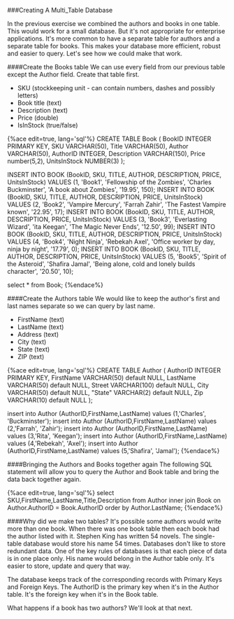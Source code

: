 <!--djw:done-->
###Creating A Multi_Table Database

In the previous exercise we combined the authors and books in one table. This would work for a small database. But it's not appropriate for enterprise applications. It's more common to have a separate table for authors and a separate table for books. This makes your database more efficient, robust and easier to query. Let's see how we could make that work.

####Create the Books table
We can use every field from our previous table except the Author field. Create that table first.
* SKU (stockkeeping unit - can contain numbers, dashes and possibly letters)
* Book title (text)
* Description (text)
* Price (double)
* IsInStock (true/false)

{%ace edit=true, lang='sql'%} 
CREATE TABLE Book (
    BookID INTEGER PRIMARY KEY,
    SKU VARCHAR(50),
    Title VARCHAR(50),
    Author VARCHAR(50),
    AuthorID INTEGER,
    Description VARCHAR(150),
    Price number(5,2),
    UnitsInStock NUMBER(3)
);

INSERT INTO BOOK (BookID, SKU, TITLE, AUTHOR, DESCRIPTION, PRICE, UnitsInStock) VALUES (1, 'Book1', 'Fellowship of the Zombies', 'Charles Buckminster', 'A book about Zombies', '19.95', 150);
INSERT INTO BOOK (BookID, SKU, TITLE, AUTHOR, DESCRIPTION, PRICE, UnitsInStock) VALUES (2, 'Book2', 'Vampire Mercury', 'Farrah Zahir', 'The Fastest Vampire known', '22.95', 17);
INSERT INTO BOOK (BookID, SKU, TITLE, AUTHOR, DESCRIPTION, PRICE, UnitsInStock) VALUES (3, 'Book3', 'Everlasting Wizard', 'ita Keegan', 'The Magic Never Ends', '12.50', 99);
INSERT INTO BOOK (BookID, SKU, TITLE, AUTHOR, DESCRIPTION, PRICE, UnitsInStock) VALUES (4, 'Book4', 'Night Ninja', 'Rebekah Axel', 'Office worker by day, ninja by night', '17.79', 0);
INSERT INTO BOOK (BookID, SKU, TITLE, AUTHOR, DESCRIPTION, PRICE, UnitsInStock) VALUES (5, 'Book5', 'Spirit of the Asteroid', 'Shafira Jamal', 'Being alone, cold and lonely builds character', '20.50', 10);

select * from Book;
{%endace%}

####Create the Authors table
We would like to keep the author's first and last names separate so we can query by last name.
* FirstName (text)
* LastName (text)
* Address (text)
* City (text)
* State (text)
* ZIP (text)

{%ace edit=true, lang='sql'%}
CREATE TABLE Author (
  AuthorID INTEGER PRIMARY KEY,
  FirstName VARCHAR(50) default NULL,
  LastName VARCHAR(50) default NULL,
  Street VARCHAR(100) default NULL,
  City VARCHAR(50) default NULL,
  "State" VARCHAR(2) default NULL,
  Zip VARCHAR(10) default NULL
);

insert into Author (AuthorID,FirstName,LastName) values (1,'Charles', 'Buckminster');
insert into Author (AuthorID,FirstName,LastName) values (2,'Farrah', 'Zahir');
insert into Author (AuthorID,FirstName,LastName) values (3,'Rita', 'Keegan');
insert into Author (AuthorID,FirstName,LastName) values (4,'Rebekah', 'Axel');
insert into Author (AuthorID,FirstName,LastName) values (5,'Shafira', 'Jamal');
{%endace%}


####Bringing the Authors and Books together again
The following SQL statement will allow you to query the Author and Book table and bring the data back together again.

{%ace edit=true, lang='sql'%}
select SKU,FirstName,LastName,Title,Description from Author inner join Book on Author.AuthorID = Book.AuthorID order by Author.LastName;
{%endace%}

####Why did we make two tables?
It's possible some authors would write more than one book. When there was one book table then each book had the author listed with it. Stephen King has written 54 novels. The single-table database would store his name 54 times. Databases don't like to store redundant data. One of the key rules of databases is that each piece of data is in one place only. His name would belong in the Author table only. It's easier to store, update and query that way.

The database keeps track of the corresponding records with Primary Keys and Foreign Keys. The AuthorID is the primary key when it's in the Author table. It's the foreign key when it's in the Book table.

What happens if a book has two authors? We'll look at that next.


